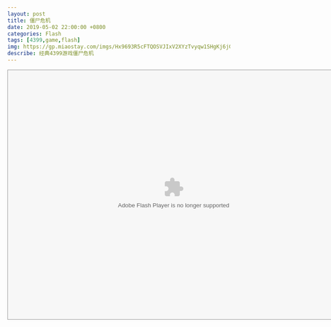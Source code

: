 ```yaml
---
layout: post
title: 僵尸危机
date: 2019-05-02 22:00:00 +0800
categories: Flash
tags: [4399,game,flash]
img: https://gp.miaostay.com/imgs/Hx9693R5cFTQOSVJIxV2XYzTvyqw1SHgKj6jGHBHjB5MzF9TIrCYL3E1wiVuei5LdCVf3TAIeFV-XrR8p_YaqKyZQrGbXxB6YEKucRfbHrG86e4Sbmhf6-NSW7sAdKIj2ncmypG4nxw72sD-zTNldwqDmV2mYhqHpgARCpJPxUMc9iKsXdW0Pe9iR_mxPtxIW72I4cX25D2L68FQShy7l8cD78EoD4SQXd692FPXZdQICTFlzQ1AMu1bUjn2LbVEi9JY3W1guO5EZcJWslWVBTZcJygE2lKNcZspEW27WxDPOiDxmbROaxdUqXkVQmTM9uKYdiiOkcYG5LLe8uj5VBvyt3Nb1LeSoVSYiSvFfylsqV6Nd1qQ5JCqHKLNxEbB-r57cr1ktYXF-KEpecBKDMpUUdPsDiWuk4geN7nCxG9fPSgLTiw4IqWitOlZK8_WNBsSINYW7_UdKUx0Wp2RnEX0p7ZsH19V-idkcXKLVJXweW_XpV15LFG01riKPp-xTjDTm403PGfmcIBG2xdDsLwy_VhqOAJfkwmnslc2yApFpBmU65hRV2p4R9zOMmzg_vXYJ47X2OKhMlw3S85b8ZbqzAzQ0-muQHpzyEs7tp9TiEAjEbq7UQ5BCBiW2LBIDYHekd7N2QT3IBcyJaKTrg8raNF9vM7bZDoRM7yujaPYhdYFlYbZIa2x-0lWSDPZeouen7N2GSxqU_glhT-s4PTLAQ=w1435-h442-no
describe: 经典4399游戏僵尸危机
---
```



<div id="f_box" style="display: block; width: 750px; height: 563px; text-align: center; margin: 0px auto; background-color: rgb(0, 0, 0); border: 1px solid rgb(153, 153, 153);"><object id="flashgame" style="display: block; text-align: center; margin: 0px auto;" width="750" height="563" codebase="http://download.macromedia.com/pub/shockwave/cabs/flash/swflash.cab#version=6,0,29,0" classid="clsid:D27CDB6E-AE6D-11cf-96B8-444553540000"><param value="never" name="allowScriptAccess"><param value="internal" name="allowNetworking"><param value="https://github.com/ModerRAS/MyBlogs/raw/static/flash/%E5%83%B5%E5%B0%B8%E5%8D%B1%E6%9C%BA.swf" name="movie"><embed id="flashgame1" width="750px" height="563" allownetworking="internal" allowscriptaccess="nerver" type="application/x-shockwave-flash" pluginspage="http://www.macromedia.com/go/getflashplayer" quality="high" src="https://github.com/ModerRAS/MyBlogs/raw/static/flash/%E5%83%B5%E5%B0%B8%E5%8D%B1%E6%9C%BA.swf" name="flashgame1"><param value="high" name="quality"></object></div>